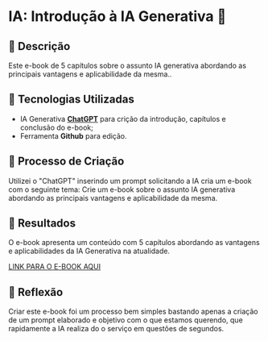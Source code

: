 # IA: Introdução à IA Generativa 🌌

## 📒 Descrição
Este e-book de 5 capítulos sobre o assunto IA generativa abordando as principais vantagens e aplicabilidade da mesma..

## 🤖 Tecnologias Utilizadas
- IA Generativa **[ChatGPT](https://chat.openai.com)** para crição da introdução, capítulos e conclusão do e-book;
- Ferramenta **Github** para edição.

## 🧐 Processo de Criação
Utilizei o "ChatGPT" inserindo um prompt solicitando a IA cria um e-book com o seguinte tema: Crie um e-book sobre o assunto IA generativa abordando as principais vantagens e aplicabilidade da mesma.

## 🚀 Resultados
O e-book apresenta um conteúdo com 5 capítulos abordando as vantagens e aplicabilidades da IA Generativa na atualidade.

[LINK PARA O E-BOOK AQUI](https://github.com/thalesbezerra/lab-natty-or-not/blob/main/Introdu%C3%A7%C3%A3o%20%C3%A0%20IA%20Generativa.md)

## 💭 Reflexão
Criar este e-book foi um processo bem simples bastando apenas a criação de um prompt elaborado e objetivo com o que estamos querendo, que rapidamente a IA realiza do o serviço em questões de segundos.
